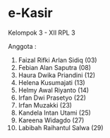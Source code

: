 # e-Kasir

Kelompok 3 - XII RPL 3

Anggota :
1. Faizal Rifki Arlan Sidiq (03)
2. Febian Alan Saputra      (08)
3. Haura Dwika Priandini    (12)
4. Helena Kusumajati        (13)
5. Helmy Awal Riyanto       (14)
6. Irfan Dwi Prasetyo       (22)
7. Irfan Muzakki            (23)
8. Kandela Intan Utami      (25)
9. Kareena Widagdo          (27)
10. Labibah Raihantul Salwa (29)
